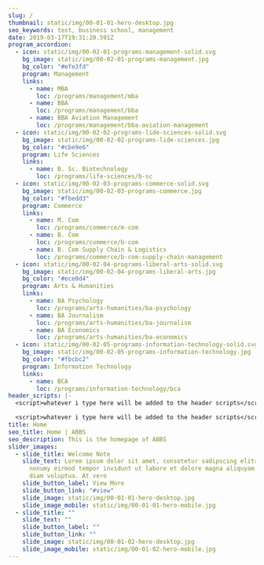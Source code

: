 ```yaml
---
slug: /
thumbnail: static/img/00-01-01-hero-desktop.jpg
seo_keywords: test, business school, management
date: 2019-03-17T19:31:20.591Z
program_accordion:
  - icon: static/img/00-02-01-programs-management-solid.svg
    bg_image: static/img/00-02-01-programs-management.jpg
    bg_color: "#efe3fd"
    program: Management
    links:
      - name: MBA
        loc: /programs/management/mba
      - name: BBA
        loc: /programs/management/bba
      - name: BBA Aviation Management
        loc: /programs/management/bba-aviation-management
  - icon: static/img/00-02-02-programs-lide-sciences-solid.svg
    bg_image: static/img/00-02-02-programs-lide-sciences.jpg
    bg_color: "#cbe9e6"
    program: Life Sciences
    links:
      - name: B. Sc. Biotechnology
        loc: /programs/life-sciences/b-sc
  - icon: static/img/00-02-03-programs-commerce-solid.svg
    bg_image: static/img/00-02-03-programs-commerce.jpg
    bg_color: "#fbedd3"
    program: Commerce
    links:
      - name: M. Com
        loc: /programs/commerce/m-com
      - name: B. Com
        loc: /programs/commerce/b-com
      - name: B. Com Supply Chain & Logistics
        loc: /programs/commerce/b-com-supply-chain-management
  - icon: static/img/00-02-04-programs-liberal-arts-solid.svg
    bg_image: static/img/00-02-04-programs-liberal-arts.jpg
    bg_color: "#ece0d4"
    program: Arts & Humanities
    links:
      - name: BA Psychology
        loc: /programs/arts-humanities/ba-psychology
      - name: BA Journalism
        loc: /programs/arts-humanities/ba-journalism
      - name: BA Economics
        loc: /programs/arts-humanities/ba-economics
  - icon: static/img/00-02-05-programs-information-technology-solid.svg
    bg_image: static/img/00-02-05-programs-information-technology.jpg
    bg_color: "#fbcbc2"
    program: Information Technology
    links:
      - name: BCA
        loc: /programs/information-technology/bca
header_scripts: |-
  <script>whatever i type here will be added to the header scripts</script>

  <script>whatever i type here will be added to the header scripts</script>
title: Home
seo_title: Home | ABBS
seo_description: This is the homepage of ABBS
slider_images:
  - slide_title: Welcome Note
    slide_text: Lorem ipsum dolor sit amet, consetetur sadipscing elitr, sed diam
      nonumy eirmod tempor invidunt ut labore et dolore magna aliquyam erat, sed
      diam voluptua. At vero
    slide_button_label: View More
    slide_button_link: "#view"
    slide_image: static/img/00-01-01-hero-desktop.jpg
    slide_image_mobile: static/img/00-01-01-hero-mobile.jpg
  - slide_title: ""
    slide_text: ""
    slide_button_label: ""
    slide_button_link: ""
    slide_image: static/img/00-01-02-hero-desktop.jpg
    slide_image_mobile: static/img/00-01-02-hero-mobile.jpg
---
```

